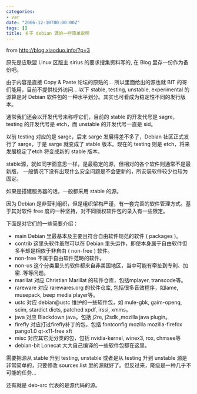 ```yaml
---
categories:
- var
date: "2006-12-10T00:00:00Z"
tags: []
title: 关于 debian 源的一些简单说明
---
```


from http://blog.xiaoduo.info/?p=3

原先是应联盟 Linux 区版主 sirius 的要求搜集资料写的, 在 Blog 里存一份作为备份吧。

由于内容是直接 Copy & Paste 论坛的原贴的… 所以里面给出的源也就 BIT 的哥们能用，目前不提供校外访问…
以下 stable, testing, unstable, experimental 的源算是对 Debian 软件包的一种水平划分。其实也可看成为稳定性不同的发行版本。

通常我们还会以开发代号来称呼它们，目前的 stable 的开发代号是 sagre， testing 的开发代号是 etch，而 unstable 的开发代号一直是 sid。

以前 testing 对应的是 sarge，后来 sarge 发展得差不多了，Debian 社区正式发行了 sarge，于是 sarge 就变成了 stable 版本。现在的 testing 则是 etch，将来发展稳定了etch 将变成新的 stable 版本。

stable源，就如同字面意思一样，是最稳定的源，但相对的各个软件则通常不是最新版， 一般情况下没有出现什么安全问题是不会更新的，所安装软件较少也较为固定。

如果是搭建服务器的话，一般都采用 stable 的源。

因为 Debian 是非营利组织，但是组织架构严谨，有一套完善的软件管理方式。基于其对软件 free 度的一种坚持，对不同版权软件包的录入有一些限定。

下面是对它们的一些简要介绍：

- main
  Debian 里最基本及主要且符合自由软件规范的软件 ( packages )。
- contrib
  这里头软件虽然可以在 Debian 里头运作，即使本身属于自由软件但多半却是相依于非自由 ( non-free ) 软件。
- non-free
  不属于自由软件范畴的软件。
- non-us
  这个分类里头的软件都来自非美国地区，当中可能有牵扯到专利、加密..等等问题。
- marillat
  对应 Christian Marillat 的软件仓库，包括mplayer, transcode等。
- rareware
  对应 rarewares.org 的软件仓库, 包括很多音效程序，如lame, musepack, beep media player等。
- ustc
  对应 debian@ustc 维护的一些软件包，如 mule-gbk, gaim-openq, scim, stardict dicts, patched xpdf, irssi, xmms。
- java
  对应 Blackdown java。包括 j2re, j2sdk ,mozilla java plugin。
- firefly
  对应打过firefly补丁的包，包括 fontconfig mozilla mozilla-firefox pango1.0 qt-x11-free xft
- misc
  对应其它无分类的包，包括 nvidia-kernel, winex3, rox, chmsee等
- debian-bit
  Lonecat 大大自己编译的一些软件包都在这里。

需要把源从 stable 升到 testing, unstable 或者是从 testing 升到 unstable 源是非常简单的，只要修改 sources.list 里的源就好了。但反过来，降级是一种几乎不可能的任务…

还有就是 deb-src 代表的是源代码的源。
